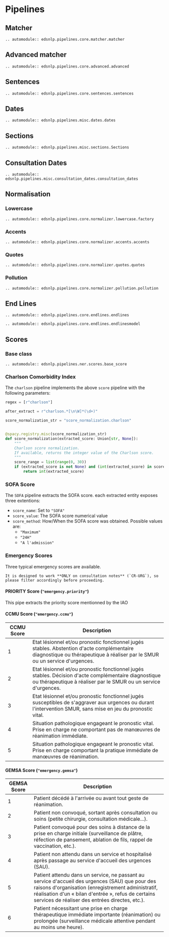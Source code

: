 # Pipelines

## Matcher

```{eval-rst}
.. automodule:: edsnlp.pipelines.core.matcher.matcher
```

## Advanced matcher

```{eval-rst}
.. automodule:: edsnlp.pipelines.core.advanced.advanced
```

## Sentences

```{eval-rst}
.. automodule:: edsnlp.pipelines.core.sentences.sentences
```

## Dates

```{eval-rst}
.. automodule:: edsnlp.pipelines.misc.dates.dates
```

## Sections

```{eval-rst}
.. automodule:: edsnlp.pipelines.misc.sections.Sections
```

## Consultation Dates

```{eval-rst}
.. automodule:: edsnlp.pipelines.misc.consultation_dates.consultation_dates
```

## Normalisation

### Lowercase

```{eval-rst}
.. automodule:: edsnlp.pipelines.core.normalizer.lowercase.factory
```

### Accents

```{eval-rst}
.. automodule:: edsnlp.pipelines.core.normalizer.accents.accents
```

### Quotes

```{eval-rst}
.. automodule:: edsnlp.pipelines.core.normalizer.quotes.quotes
```

### Pollution

```{eval-rst}
.. automodule:: edsnlp.pipelines.core.normalizer.pollution.pollution
```

## End Lines

```{eval-rst}
.. automodule:: edsnlp.pipelines.core.endlines.endlines
```

```{eval-rst}
.. automodule:: edsnlp.pipelines.core.endlines.endlinesmodel
```

## Scores

### Base class

```{eval-rst}
.. automodule:: edsnlp.pipelines.ner.scores.base_score
```

### Charlson Comorbidity Index

The `charlson` pipeline implements the above `score` pipeline with the following parameters:

```python
regex = [r"charlson"]

after_extract = r"charlson.*[\n\W]*(\d+)"

score_normalization_str = "score_normalization.charlson"


@spacy.registry.misc(score_normalization_str)
def score_normalization(extracted_score: Union[str, None]):
    """
    Charlson score normalization.
    If available, returns the integer value of the Charlson score.
    """
    score_range = list(range(0, 30))
    if (extracted_score is not None) and (int(extracted_score) in score_range):
        return int(extracted_score)
```

### SOFA Score

The `SOFA` pipeline extracts the SOFA score. each extracted entity exposes three extentions:

- `score_name`: Set to `"SOFA"`
- `score_value`: The SOFA score numerical value
- `score_method`: How/When the SOFA score was obtained. Possible values are:
  - `"Maximum"`
  - `"24H"`
  - `"A l'admission"`

### Emergency Scores

Three typical emergency scores are available.
```{note}
It is designed to work **ONLY on consultation notes** (`CR-URG`), so please filter accordingly before proceeding.
```

#### **PRIORITY** Score (`"emergency.priority"`)

This pipe extracts the priority score mentionned by the IAO


#### **CCMU** Score (`"emergency.ccmu"`)

| CCMU Score | Description                                                                                                                                                               |
| ---------- | ------------------------------------------------------------------------------------------------------------------------------------------------------------------------- |
| 1          | Etat lésionnel et/ou pronostic fonctionnel jugés stables. Abstention d'acte complémentaire diagnostique ou thérapeutique à réaliser par le SMUR ou un service d'urgences. |
| 2          | Etat lésionnel et/ou pronostic fonctionnel jugés stables. Décision d'acte complémentaire diagnostique ou thérapeutique à réaliser par le SMUR ou un service d'urgences.   |
| 3          | Etat lésionnel et/ou pronostic fonctionnel jugés susceptibles de s'aggraver aux urgences ou durant l'intervention SMUR, sans mise en jeu du pronostic vital.              |
| 4          | Situation pathologique engageant le pronostic vital. Prise en charge ne comportant pas de manœuvres de réanimation immédiate.                                             |
| 5          | Situation pathologique engageant le pronostic vital. Prise en charge comportant la pratique immédiate de manœuvres de réanimation.                                        |

#### **GEMSA** Score (`"emergency.gemsa"`)

| GEMSA Score | Description                                                                                                                                                                                                                                                     |
| ----------- | --------------------------------------------------------------------------------------------------------------------------------------------------------------------------------------------------------------------------------------------------------------- |
| 1           | Patient décédé à l'arrivée ou avant tout geste de réanimation.                                                                                                                                                                                                  |
| 2           | Patient non convoqué, sortant après consultation ou soins (petite chirurgie, consultation médicale...).                                                                                                                                                         |
| 3           | Patient convoqué pour des soins à distance de la prise en charge initiale (surveillance de plâtre, réfection de pansement, ablation de fils, rappel de vaccination, etc.).                                                                                      |
| 4           | Patient non attendu dans un service et hospitalisé après passage au service d'accueil des urgences (SAU).                                                                                                                                                       |
| 5           | Patient attendu dans un service, ne passant au service d'accueil des urgences (SAU) que pour des raisons d'organisation (enregistrement administratif, réalisation d'un « bilan d'entrée », refus de certains services de réaliser des entrées directes, etc.). |
| 6           | Patient nécessitant une prise en charge thérapeutique immédiate importante (réanimation) ou prolongée (surveillance médicale attentive pendant au moins une heure).                                                                                             |
